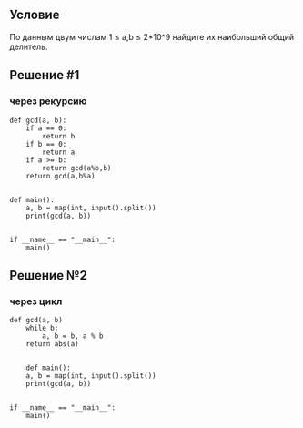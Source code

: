 ## Условие
По данным двум числам 1 ≤ a,b ≤ 2*10^9 найдите их наибольший общий делитель.
## Решение #1 
### через рекурсию
```
def gcd(a, b):
    if a == 0:
        return b
    if b == 0:
        return a
    if a >= b:
        return gcd(a%b,b)
    return gcd(a,b%a)


def main():
    a, b = map(int, input().split())
    print(gcd(a, b))


if __name__ == "__main__":
    main()
```
## Решение №2
### через цикл
```
def gcd(a, b)
	while b:
		a, b = b, a % b
	return abs(a)


    def main():
    a, b = map(int, input().split())
    print(gcd(a, b))


if __name__ == "__main__":
    main()
```
